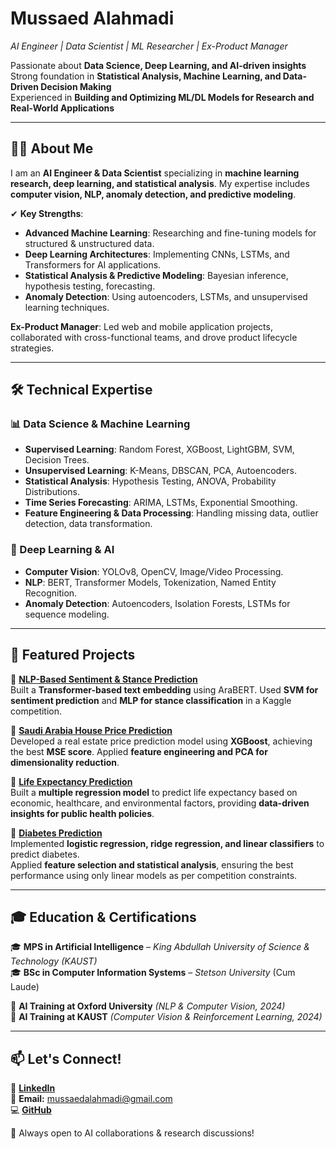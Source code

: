 # Mussaed Alahmadi  
*AI Engineer | Data Scientist | ML Researcher | Ex-Product Manager*  

Passionate about **Data Science, Deep Learning, and AI-driven insights**  
Strong foundation in **Statistical Analysis, Machine Learning, and Data-Driven Decision Making**  
Experienced in **Building and Optimizing ML/DL Models for Research and Real-World Applications**  

---

## 👨‍💻 About Me  
I am an **AI Engineer & Data Scientist** specializing in **machine learning research, deep learning, and statistical analysis**. My expertise includes **computer vision, NLP, anomaly detection, and predictive modeling**.  

✔ **Key Strengths**:  
- **Advanced Machine Learning**: Researching and fine-tuning models for structured & unstructured data.  
- **Deep Learning Architectures**: Implementing CNNs, LSTMs, and Transformers for AI applications.  
- **Statistical Analysis & Predictive Modeling**: Bayesian inference, hypothesis testing, forecasting.  
- **Anomaly Detection**: Using autoencoders, LSTMs, and unsupervised learning techniques.  

**Ex-Product Manager**: Led web and mobile application projects, collaborated with cross-functional teams, and drove product lifecycle strategies.  

---

## 🛠 Technical Expertise  

### 📊 Data Science & Machine Learning  
- **Supervised Learning**: Random Forest, XGBoost, LightGBM, SVM, Decision Trees.  
- **Unsupervised Learning**: K-Means, DBSCAN, PCA, Autoencoders.  
- **Statistical Analysis**: Hypothesis Testing, ANOVA, Probability Distributions.  
- **Time Series Forecasting**: ARIMA, LSTMs, Exponential Smoothing.  
- **Feature Engineering & Data Processing**: Handling missing data, outlier detection, data transformation.  

### 🤖 Deep Learning & AI  
- **Computer Vision**: YOLOv8, OpenCV, Image/Video Processing.  
- **NLP**: BERT, Transformer Models, Tokenization, Named Entity Recognition.  
- **Anomaly Detection**: Autoencoders, Isolation Forests, LSTMs for sequence modeling.  

---

## 📂 Featured Projects  


📌 **[NLP-Based Sentiment & Stance Prediction](https://github.com/Mussaed/Predicting-an-Author-s-Stance-using-Tweets)**  
Built a **Transformer-based text embedding** using AraBERT. Used **SVM for sentiment prediction** and **MLP for stance classification** in a Kaggle competition.  

📌 **[Saudi Arabia House Price Prediction](https://github.com/Mussaed/saudi-arabia-house-prices-prediction)**  
Developed a real estate price prediction model using **XGBoost**, achieving the best **MSE score**. Applied **feature engineering and PCA for dimensionality reduction**.  

📌 **[Life Expectancy Prediction](https://github.com/Mussaed/life-expectancy-predictions)**  
Built a **multiple regression model** to predict life expectancy based on economic, healthcare, and environmental factors, providing **data-driven insights for public health policies**.  

📌 **[Diabetes Prediction](https://github.com/Mussaed/diabetes-prediction)**  
Implemented **logistic regression, ridge regression, and linear classifiers** to predict diabetes.  
Applied **feature selection and statistical analysis**, ensuring the best performance using only linear models as per competition constraints.  

 <!-- +
📌 **[YOLOv8-Based License Plate Recognition](https://github.com/Mussaed/license-plate-recognition)**  
Trained and fine-tuned **YOLOv8** for **character recognition in vehicle license plates**, improving model accuracy with **custom dataset augmentation**.  
+ -->

 <!-- +  📌 **[Anomaly Detection in Video Feeds](https://github.com/Mussaed/anomaly-detection)**  
Developed an **LSTM-based anomaly detection system** for analyzing video sequences. Explored techniques for **temporal anomaly detection in time-series data**.  
+ -->
---

## 🎓 Education & Certifications  

🎓 **MPS in Artificial Intelligence** – *King Abdullah University of Science & Technology (KAUST)*  
🎓 **BSc in Computer Information Systems** – *Stetson University* (Cum Laude)  

📜 **AI Training at Oxford University** *(NLP & Computer Vision, 2024)*  
📜 **AI Training at KAUST** *(Computer Vision & Reinforcement Learning, 2024)*  

---

## 📫 Let's Connect!  

💼 **[LinkedIn](https://www.linkedin.com/in/mussaed-alahmadi-928481244/)**  
📧 **Email:** [mussaedalahmadi@gmail.com](mailto:mussaedalahmadi@gmail.com)  
💻 **[GitHub](https://github.com/Mussaed)**  

🚀 Always open to AI collaborations & research discussions!  
